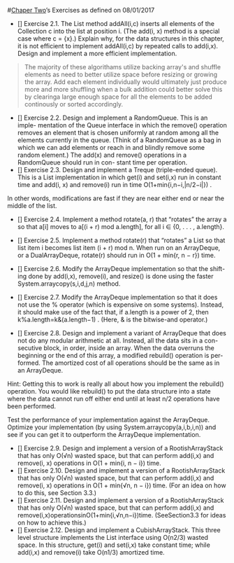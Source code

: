 #[Chaper Two](http://opendatastructures.org/ods-cpp/2_7_Discussion_Exercises.html)’s Exercises as defined on 08/01/2017

- [] Exercise 2.1. The List method addAll(i,c) inserts all elements of the Collection c into the list at position i. (The add(i, x) method is a special case where c = {x}.) Explain why, for the data structures in this chapter, it is not efficient to implement addAll(i,c) by repeated calls to add(i,x). Design and implement a more efficient implementation.


>The majority of these algorithams utilize backing array's and shuffle elements as need to better utilize space before resizing or growing the array. Add each element individually would ultimately just produce more and more shuffling when a bulk addition could better solve this by clearinga  large enough space for all the elements to be added continously or sorted accordingly.
- [] Exercise 2.2. Design and implement a RandomQueue. This is an imple- mentation of the Queue interface in which the remove() operation removes an element that is chosen uniformly at random among all the elements currently in the queue. (Think of a RandomQueue as a bag in which we can add elements or reach in and blindly remove some random element.) The add(x) and remove() operations in a RandomQueue should run in con- stant time per operation.
- [] Exercise 2.3. Design and implement a Treque (triple-ended queue). This is a List implementation in which get(i) and set(i,x) run in constant time and add(i, x) and remove(i) run in time O(1+min{i,n−i,|n/2−i|}) .




In other words, modifications are fast if they are near either end or near the middle of the list.
- [] Exercise 2.4. Implement a method rotate(a, r) that “rotates” the array a so that a[i] moves to a[(i + r) mod a.length], for all i ∈ {0, . . . , a.length}.
- [] Exercise 2.5. Implement a method rotate(r) that “rotates” a List so that list item i becomes list item (i + r) mod n. When run on an ArrayDeque, or a DualArrayDeque, rotate(r) should run in O(1 + min{r, n − r}) time.

- [] Exercise 2.6. Modify the ArrayDeque implementation so that the shift- ing done by add(i,x), remove(i), and resize() is done using the faster System.arraycopy(s,i,d,j,n) method.
- [] Exercise 2.7. Modify the ArrayDeque implementation so that it does not use the % operator (which is expensive on some systems). Instead, it should make use of the fact that, if a.length is a power of 2, then
k%a.length=k&(a.length−1) . (Here, & is the bitwise-and operator.)
- [] Exercise 2.8. Design and implement a variant of ArrayDeque that does not do any modular arithmetic at all. Instead, all the data sits in a con- secutive block, in order, inside an array. When the data overruns the beginning or the end of this array, a modified rebuild() operation is per- formed. The amortized cost of all operations should be the same as in an ArrayDeque.



Hint: Getting this to work is really all about how you implement the rebuild() operation. You would like rebuild() to put the data structure into a state where the data cannot run off either end until at least n/2 operations have been performed.



Test the performance of your implementation against the ArrayDeque. Optimize your implementation (by using System.arraycopy(a,i,b,i,n)) and see if you can get it to outperform the ArrayDeque implementation.
- [] Exercise 2.9. Design and implement a version of a RootishArrayStack that has only O(√n) wasted space, but that can perform add(i,x) and remove(i, x) operations in O(1 + min{i, n − i}) time.
- [] Exercise 2.10. Design and implement a version of a RootishArrayStack that has only O(√n) wasted space, but that can perform add(i,x) and remove(i, x) operations in O(1 + min{√n, n − i}) time. (For an idea on how to do this, see Section 3.3.)
- [] Exercise 2.11. Design and implement a version of a RootishArrayStack that has only O(√n) wasted space, but that can perform add(i,x) and remove(i,x)operationsinO(1+min{i,√n,n−i})time. (SeeSection3.3 for ideas on how to achieve this.)
- [] Exercise 2.12. Design and implement a CubishArrayStack. This three level structure implements the List interface using O(n2/3) wasted space. In this structure, get(i) and set(i,x) take constant time; while add(i,x) and remove(i) take O(n1/3) amortized time.
